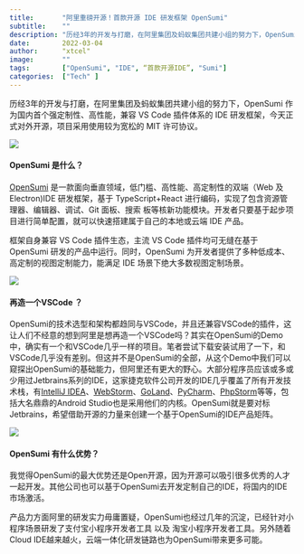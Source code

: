 ```yaml
---
title:       "阿里重磅开源！首款开源 IDE 研发框架 OpenSumi"
subtitle:    ""
description: "历经3年的开发与打磨，在阿里集团及蚂蚁集团共建小组的努力下，OpenSumi 作为国内首个强定制性、高性能，兼容 VS Code 插件体系的 IDE 研发框架，今天正式对外开源，项目采用使用较为宽松的 MIT 许可协议"
date:        2022-03-04
author:      "xtcel"
image:       ""
tags:        ["OpenSumi", "IDE", “首款开源IDE”, "Sumi"]
categories:  ["Tech" ]
---
```


历经3年的开发与打磨，在阿里集团及蚂蚁集团共建小组的努力下，OpenSumi 作为国内首个强定制性、高性能，兼容 VS Code 插件体系的 IDE 研发框架，今天正式对外开源，项目采用使用较为宽松的 MIT 许可协议。

![](https://qn.xtcel.com/posts/opensumi/01.png)

#### OpenSumi 是什么？

[OpenSumi](https://github.com/opensumi/core) 是一款面向垂直领域，低门槛、高性能、高定制性的双端（Web 及 Electron)IDE 研发框架，基于 TypeScript+React 进行编码，实现了包含资源管理器、编辑器、调试、Git 面板、搜索 板等核新功能模块。开发者只要基于起步项目进行简单配置，就可以快速搭建属于自己的本地或云端 IDE 产品。

框架自身兼容 VS Code 插件生态，主流 VS Code 插件均可⽆缝在基于 OpenSumi 研发的产品中运行。同时，OpenSumi 为开发者提供了多种低成本、⾼定制的视图定制能力，能满足 IDE 场景下绝大多数视图定制场景。

![](https://qn.xtcel.com/posts/opensumi/02.png)

#### 再造一个VSCode ？

OpenSumi的技术选型和架构都趋同与VSCode，并且还兼容VSCode的插件，这让人们不经意的想到阿里是想再造一个VSCode吗？其实在OpenSumi的Demo中，确实有一个和VSCode几乎一样的项目。笔者尝试下载安装试用了一下，和VSCode几乎没有差别。但这并不是OpenSumi的全部，从这个Demo中我们可以窥探出OpenSumi的基础能力，但阿里还有更大的野心。大部分程序员应该或多或少用过Jetbrains系列的IDE，这家捷克软件公司开发的IDE几乎覆盖了所有开发技术栈，有[IntelliJ IDEA](https://www.jetbrains.com/idea/)、[WebStorm](https://www.jetbrains.com/webstorm/)、[GoLand](https://www.jetbrains.com/go/)、[PyCharm](https://www.jetbrains.com/pycharm/)、[PhpStorm](https://www.jetbrains.com/phpstorm/)等等，包括大名鼎鼎的Android Studio也是采用他们的内核。OpenSumi就是要对标Jetbrains，希望借助开源的力量来创建一个基于OpenSumi的IDE产品矩阵。

![](https://qn.xtcel.com/posts/opensumi/03.png)

#### OpenSumi 有什么优势？

我觉得OpenSumi的最大优势还是Open开源，因为开源可以吸引很多优秀的人才一起开发。其他公司也可以基于OpenSumi去开发定制自己的IDE，将国内的IDE市场激活。

产品力方面阿里的研发实力毋庸置疑，OpenSumi也经过几年的沉淀，已经针对小程序场景研发了支付宝小程序开发者工具 以及 淘宝小程序开发者工具。另外随着Cloud IDE越来越火，云端一体化研发链路也为OpenSumi带来更多可能。
